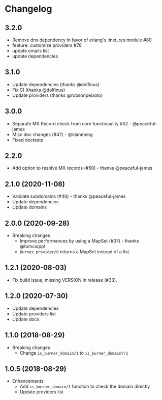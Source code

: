 # Changelog

## 3.2.0
* Remove dns dependency in favor of erlang's :inet_res module #80
* feature: customize providers #78
* update emails list
* update dependencies

## 3.1.0
* Update dependencies (thanks @dolfinus)
* Fix CI (thanks @dolfinus)
* Update providers (thanks @robsonpeixoto)

## 3.0.0
* Separate MX Record check from core functionality #52 - @peaceful-james
* Misc doc changes (#47) - @kianmeng
* Fixed doctests

## 2.2.0

* Add option to resolve MX records (#50) - thanks @peaceful-james

## 2.1.0 (2020-11-08)

* Validate subdomains (#46) - thanks @peaceful-james
* Update dependencies
* Update domains

## 2.0.0 (2020-09-28)

* Breaking changes
  - Improve performances by using a MapSet (#37) - thanks @tomciopp!
  - `Burnex.provider/0` returns a MapSet instead of a list.

## 1.2.1 (2020-08-03)

* Fix build issue, missing VERSION in release (#33).

## 1.2.0 (2020-07-30)

* Update dependencies
* Update providers list
* Update docs

## 1.1.0 (2018-08-29)

* Breaking changes
  - Change `is_burner_domain/1` to `is_burner_domain?/1`

## 1.0.5 (2018-08-29)

* Enhancements
  - Add `is_burner_domain/1` function to check the domain directly
  - Update providers list
